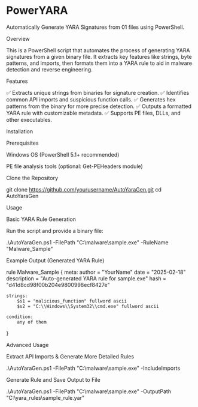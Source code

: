 # PowerYARA
Automatically Generate YARA Signatures from 01 files using PowerShell.

Overview

This is a PowerShell script that automates the process of generating YARA signatures from a given binary file. It extracts key features like strings, byte patterns, and imports, then formats them into a YARA rule to aid in malware detection and reverse engineering.

Features

✅ Extracts unique strings from binaries for signature creation.
✅ Identifies common API imports and suspicious function calls.
✅ Generates hex patterns from the binary for more precise detection.
✅ Outputs a formatted YARA rule with customizable metadata.
✅ Supports PE files, DLLs, and other executables.

Installation

Prerequisites

Windows OS (PowerShell 5.1+ recommended)

PE file analysis tools (optional: Get-PEHeaders module)


Clone the Repository

git clone https://github.com/yourusername/AutoYaraGen.git
cd AutoYaraGen

Usage

Basic YARA Rule Generation

Run the script and provide a binary file:

.\AutoYaraGen.ps1 -FilePath "C:\malware\sample.exe" -RuleName "Malware_Sample"

Example Output (Generated YARA Rule)

rule Malware_Sample
{
    meta:
        author = "YourName"
        date = "2025-02-18"
        description = "Auto-generated YARA rule for sample.exe"
        hash = "d41d8cd98f00b204e9800998ecf8427e"
        
    strings:
        $s1 = "malicious_function" fullword ascii
        $s2 = "C:\\Windows\\System32\\cmd.exe" fullword ascii

    condition:
        any of them
}

Advanced Usage

Extract API Imports & Generate More Detailed Rules

.\AutoYaraGen.ps1 -FilePath "C:\malware\sample.exe" -IncludeImports

Generate Rule and Save Output to File

.\AutoYaraGen.ps1 -FilePath "C:\malware\sample.exe" -OutputPath "C:\yara_rules\sample_rule.yar"
